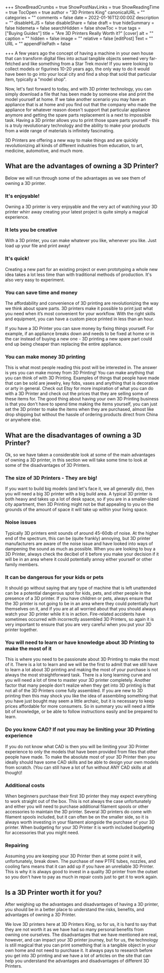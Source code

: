 +++
ShowBreadCrumbs = true
ShowPostNavLinks = true
ShowReadingTime = true
TocOpen = true
author = "3D Printers King"
canonicalURL = ""
categories = ""
comments = false
date = 2022-01-16T12:00:00Z
description = ""
disableHLJS = false
disableShare = false
draft = true
hideSummary = false
hidemeta = false
searchHidden = false
showToc = true
tags = ["Buying Guides"]
title = "Are 3D Printers Really Worth it?"
[cover]
alt = ""
caption = ""
hidden = false
image = ""
relative = false
[editPost]
Text = ""
URL = ""
appendFilePath = false

+++
A few years ago the concept of having a machine in your own house that can transform digital files into actual tangible objects seemed very far-fetched and like something from a Star Trek movie! If you were looking to collect models or figurines 10-20 years ago, the only way to do it would have been to go into your local city and find a shop that sold that particular item, typically a "model shop".

Now, let's fast forward to today, and with 3D printer technology, you can simply download a file that has been made by someone else and print the model yourself at home. If we take another scenario you may have an appliance that is at home and you find out that the company who made the appliance for whatever reason doesn't support that particular appliance anymore and getting the spare parts replacement is a next to impossible task. Having a 3D printer allows you to print those spare parts yourself - this is a truly revolutionary technology and the ability to make your products from a wide range of materials is infinitely fascinating.

3D Printers are offering a new way to make things and are quickly revolutionizing all kinds of different industries from education, to art, medicine, automotive, and much more.

## What are the advantages of owning a 3D Printer?

Below we will run through some of the advantages as we see them of owning a 3D printer.

### It's enjoyable!

Owning a 3D printer is very enjoyable and the very act of watching your 3D printer whirr away creating your latest project is quite simply a magical experience.

### It lets you be creative

With a 3D printer, you can make whatever you like, whenever you like. Just load up your file and print away!

### It's quick!

Creating a new part for an existing project or even prototyping a whole new idea takes a lot less time than with traditional methods of production. It's also very easy to experiment.

### You can save time and money

The affordability and convenience of 3D printing are revolutionizing the way we think about spare parts. 3D printers make it possible to print just what you need when it’s most convenient for your workflow. With the right skills and equipment, you can have a custom piece printed in less than an hour.

If you have a 3D Printer you can save money by fixing things yourself. For example, if an appliance breaks down and needs to be fixed at home or in the car instead of buying a new one - 3D printing a new spare part could end up being cheaper than replacing the entire appliance.

### You can make money 3D printing

This is what most people reading this post will be interested in. The answer is yes you can make money from 3D Printing! You can make anything that you can think of with 3D Printing. Examples of things that people have made that can be sold are jewelry, key fobs, vases and anything that is decorative or arty in general. Check out Etsy for more inspiration of what you can do with a 3D Printer and check out the prices that they are selling some of these items for. The good thing about having your own 3D Printing business is that you don't have to spend time making the items yourself, you can just set the 3D printer to make the items when they are purchased, almost like drop shipping but without the hassle of ordering products direct from China or anywhere else.

## What are the disadvantages of owning a 3D Printer?

Ok, so we have taken a considerable look at some of the main advantages of owning a 3D printer, in this section we will take some time to look at some of the disadvantages of 3D Printers.

### The size of 3D Printers - They are big!

If you want to build big models (and let's face it, we all generally do), then you will need a big 3D printer with a big build area. A typical 3D printer is both heavy and takes up a lot of desk space, so if you are in a smaller-sized city apartment, then 3D Printing might not be that appealing to you on the grounds of the amount of space it will take up within your living space.

### Noise issues

Typically 3D printers emit sounds of around 45-60db of noise. At the higher end of the spectrum, this can be (quite frankly) annoying, but 3D printer manufacturers are aware of the noise issue and have looked into ways of dampening the sound as much as possible. When you are looking to buy a 3D Printer, always check the decibel of it before you make your decision if it will be in an area where it could potentially annoy either yourself or other family members.

### It can be dangerous for your kids or pets

It should go without saying that any type of machine that is left unattended can be a potential dangerous spot for kids, pets, and other people in the presence of a 3D printer. If you have children or pets, always ensure that the 3D printer is not going to be in an area where they could potentially hurt themselves on it, and if you are at all worried about that you should always watch your 3D printer while it is in action. Fire-related accidents have sometimes occurred with incorrectly assembled 3D Printers, so again it is very important to ensure that you are very careful when you put your 3D printer together.

### You will need to learn or have knowledge about 3D Printing to make the most of it

This is where you need to be passionate about 3D Printing to make the most of it. There is a lot to learn and we will be the first to admit that we still have to learn a lot about 3D printing and making the most of your purchase is not always the most straightforward task. There is a long learning curve and you will need a lot of time to master your 3D printer completely. Another factor that many people don't realize when they get into 3D printing is that not all of the 3D Printers come fully assembled. If you are new to 3D printing then this may shock you like the idea of assembling something that you have just bought may seem a little archaic, but it is necessary to keep prices affordable for more consumers. So in summary you will need a little bit of knowledge, or be able to follow instructions easily and be prepared to learn.

### Do you know CAD? If not you may be limiting your 3D Printing experience

If you do not know what CAD is then you will be limiting your 3D Printer experience to only the models that have been provided from files that other people have made. To make the absolute most of your 3D Printer then you ideally should have some CAD skills and be able to design your own models from scratch. (You can still have a lot of fun without ANY CAD skills at all though)!

### Additional costs

When beginners purchase their first 3D printer they may expect everything to work straight out of the box. This is not always the case unfortunately and either you will need to purchase additional filament spools or other accessories to maintain the 3D printer. Several 3D printers do come with filament spools included, but it can often be on the smaller side, so it is always worth investing in your filament alongside the purchase of your 3D printer. When budgeting for your 3D Printer it is worth included budgeting for accessories that you might need.

### Repairing

Assuming you are keeping your 3D Printer then at some point it will, unfortunately, break down. The purchase of new PTFE tubes, nozzles, and cooling fans means that it can add up if you have an unreliable 3D Printer. This is why it is always good to invest in a quality 3D printer from the outset so you don't have to pay as much in repair costs just to get it to work again.

## Is a 3D Printer worth it for you?

After weighing up the advantages and disadvantages of having a 3D printer, you should be in a better place to understand the risks, benefits, and advantages of owning a 3D Printer.

We love 3D printers here at 3D Printers King, so for us, it is hard to say that they are not worth it as we have had so many personal benefits from owning one ourselves. The disadvantages that we have mentioned are real, however, and can impact your 3D printer journey, but for us, the technology is still magical that you can print something that is a tangible object in your own home and not need to purchase it. It always pays to research before you get into 3D printing and we have a lot of articles on the site that can help you understand the advantages and disadvantages of different 3D Printers.